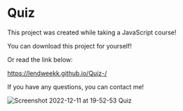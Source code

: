# Quiz

This project was created while taking a JavaScript course! 

You can download this project for yourself! 

Or read the link below:

https://lendweekk.github.io/Quiz-/

If you have any questions, you can contact me!

![Screenshot 2022-12-11 at 19-52-53 Quiz](https://user-images.githubusercontent.com/109064092/206920070-87a80209-2bac-4569-a7dc-52bf686c77fa.png)
